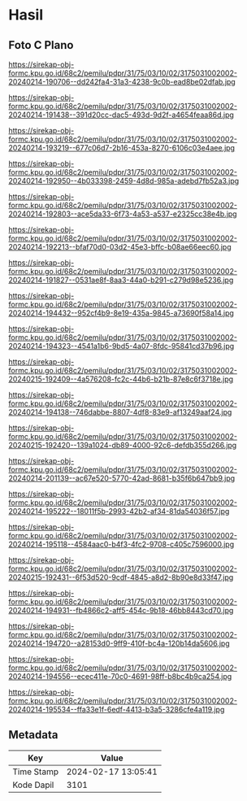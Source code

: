 # Hasil

## Foto C Plano

https://sirekap-obj-formc.kpu.go.id/68c2/pemilu/pdpr/31/75/03/10/02/3175031002002-20240214-190706--dd242fa4-31a3-4238-9c0b-ead8be02dfab.jpg

https://sirekap-obj-formc.kpu.go.id/68c2/pemilu/pdpr/31/75/03/10/02/3175031002002-20240214-191438--391d20cc-dac5-493d-9d2f-a4654feaa86d.jpg

https://sirekap-obj-formc.kpu.go.id/68c2/pemilu/pdpr/31/75/03/10/02/3175031002002-20240214-193219--677c06d7-2b16-453a-8270-6106c03e4aee.jpg

https://sirekap-obj-formc.kpu.go.id/68c2/pemilu/pdpr/31/75/03/10/02/3175031002002-20240214-192950--4b033398-2459-4d8d-985a-adebd7fb52a3.jpg

https://sirekap-obj-formc.kpu.go.id/68c2/pemilu/pdpr/31/75/03/10/02/3175031002002-20240214-192803--ace5da33-6f73-4a53-a537-e2325cc38e4b.jpg

https://sirekap-obj-formc.kpu.go.id/68c2/pemilu/pdpr/31/75/03/10/02/3175031002002-20240214-192213--bfaf70d0-03d2-45e3-bffc-b08ae66eec60.jpg

https://sirekap-obj-formc.kpu.go.id/68c2/pemilu/pdpr/31/75/03/10/02/3175031002002-20240214-191827--0531ae8f-8aa3-44a0-b291-c279d98e5236.jpg

https://sirekap-obj-formc.kpu.go.id/68c2/pemilu/pdpr/31/75/03/10/02/3175031002002-20240214-194432--952cf4b9-8e19-435a-9845-a73690f58a14.jpg

https://sirekap-obj-formc.kpu.go.id/68c2/pemilu/pdpr/31/75/03/10/02/3175031002002-20240214-194323--4541a1b6-9bd5-4a07-8fdc-95841cd37b96.jpg

https://sirekap-obj-formc.kpu.go.id/68c2/pemilu/pdpr/31/75/03/10/02/3175031002002-20240215-192409--4a576208-fc2c-44b6-b21b-87e8c6f3718e.jpg

https://sirekap-obj-formc.kpu.go.id/68c2/pemilu/pdpr/31/75/03/10/02/3175031002002-20240214-194138--746dabbe-8807-4df8-83e9-af13249aaf24.jpg

https://sirekap-obj-formc.kpu.go.id/68c2/pemilu/pdpr/31/75/03/10/02/3175031002002-20240215-192420--139a1024-db89-4000-92c6-defdb355d266.jpg

https://sirekap-obj-formc.kpu.go.id/68c2/pemilu/pdpr/31/75/03/10/02/3175031002002-20240214-201139--ac67e520-5770-42ad-8681-b35f6b647bb9.jpg

https://sirekap-obj-formc.kpu.go.id/68c2/pemilu/pdpr/31/75/03/10/02/3175031002002-20240214-195222--18011f5b-2993-42b2-af34-81da54036f57.jpg

https://sirekap-obj-formc.kpu.go.id/68c2/pemilu/pdpr/31/75/03/10/02/3175031002002-20240214-195118--4584aac0-b4f3-4fc2-9708-c405c7596000.jpg

https://sirekap-obj-formc.kpu.go.id/68c2/pemilu/pdpr/31/75/03/10/02/3175031002002-20240215-192431--6f53d520-9cdf-4845-a8d2-8b90e8d33f47.jpg

https://sirekap-obj-formc.kpu.go.id/68c2/pemilu/pdpr/31/75/03/10/02/3175031002002-20240214-194931--fb4866c2-aff5-454c-9b18-46bb8443cd70.jpg

https://sirekap-obj-formc.kpu.go.id/68c2/pemilu/pdpr/31/75/03/10/02/3175031002002-20240214-194720--a28153d0-9ff9-410f-bc4a-120b14da5606.jpg

https://sirekap-obj-formc.kpu.go.id/68c2/pemilu/pdpr/31/75/03/10/02/3175031002002-20240214-194556--ecec411e-70c0-4691-98ff-b8bc4b9ca254.jpg

https://sirekap-obj-formc.kpu.go.id/68c2/pemilu/pdpr/31/75/03/10/02/3175031002002-20240214-195534--ffa33e1f-6edf-4413-b3a5-3286cfe4a119.jpg


## Metadata

| Key        | Value               |
| ---------- | ------------------- |
| Time Stamp | 2024-02-17 13:05:41 |
| Kode Dapil | 3101                |



